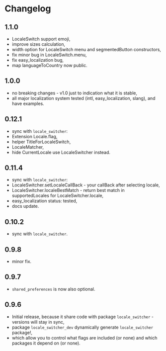 # Changelog

## 1.1.0

* LocaleSwitch support emoji,
* improve sizes calculation,
* width option for LocaleSwitch menu and segmentedButton constructors,
* fix minor bug in LocaleSwitch.menu,
* fix easy_localization bug,
* map languageToCountry now public.

## 1.0.0

* no breaking changes - v1.0 just to indication what it is stable,
* all major localization system tested (intl, easy_localization, slang),
  and have examples.

## 0.12.1

* sync with `locale_switcher`:
* Extension Locale.flag,
* helper TitleForLocaleSwitch,
* LocaleMatcher,
* hide CurrentLocale use LocaleSwitcher instead.

## 0.11.4

* sync with `locale_switcher`:
* LocaleSwitcher.setLocaleCallBack - your callBack after selecting locale,
* LocaleSwitcher.localeBestMatch - return best match in supportedLocales for LocaleSwitcher.locale,
* easy_localization status: tested,
* docs update.

## 0.10.2

* sync with `locale_switcher`.

## 0.9.8

* minor fix.

## 0.9.7

* `shared_preferences` is now also optional.

## 0.9.6

* Initial release, because it share code with package `locale_switcher` - versions
  will stay in sync,
* package `locale_switcher_dev` dynamically generate `locale_switcher` package!,
* which allow you to control what flags are included (or none)
  and which packages it depend on (or none).



